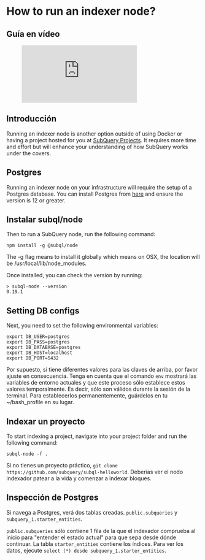 # How to run an indexer node?

## Guía en vídeo

<figure class="video_container">
  <iframe src="https://www.youtube.com/embed/QfNsR12ItnA" frameborder="0" allowfullscreen="true"></iframe>
</figure>

## Introducción

Running an indexer node is another option outside of using Docker or having a project hosted for you at [SubQuery Projects](https://project.subquery.network/). It requires more time and effort but will enhance your understanding of how SubQuery works under the covers.

## Postgres

Running an indexer node on your infrastructure will require the setup of a Postgres database. You can install Postgres from [here](https://www.postgresql.org/download/) and ensure the version is 12 or greater.

## Instalar subql/node

Then to run a SubQuery node, run the following command:

```shell
npm install -g @subql/node
```

The -g flag means to install it globally which means on OSX, the location will be /usr/local/lib/node_modules.

Once installed, you can check the version by running:

```shell
> subql-node --version
0.19.1
```

## Setting DB configs

Next, you need to set the following environmental variables:

```shell
export DB_USER=postgres
export DB_PASS=postgres
export DB_DATABASE=postgres
export DB_HOST=localhost
export DB_PORT=5432
```

Por supuesto, si tiene diferentes valores para las claves de arriba, por favor ajuste en consecuencia. Tenga en cuenta que el comando `env` mostrará las variables de entorno actuales y que este proceso sólo establece estos valores temporalmente. Es decir, sólo son válidos durante la sesión de la terminal. Para establecerlos permanentemente, guárdelos en tu ~/bash_profile en su lugar.

## Indexar un proyecto

To start indexing a project, navigate into your project folder and run the following command:

```shell
subql-node -f .
```

Si no tienes un proyecto práctico, `git clone https://github.com/subquery/subql-helloworld`. Deberías ver el nodo indexador patear a la vida y comenzar a indexar bloques.

## Inspección de Postgres

Si navega a Postgres, verá dos tablas creadas. `public.subqueries` y `subquery_1.starter_entities`.

`public.subqueries` sólo contiene 1 fila de la que el indexador comprueba al inicio para "entender el estado actual" para que sepa desde dónde continuar. La tabla `starter_entities` contiene los índices. Para ver los datos, ejecute `select (*) desde subquery_1.starter_entities`.
